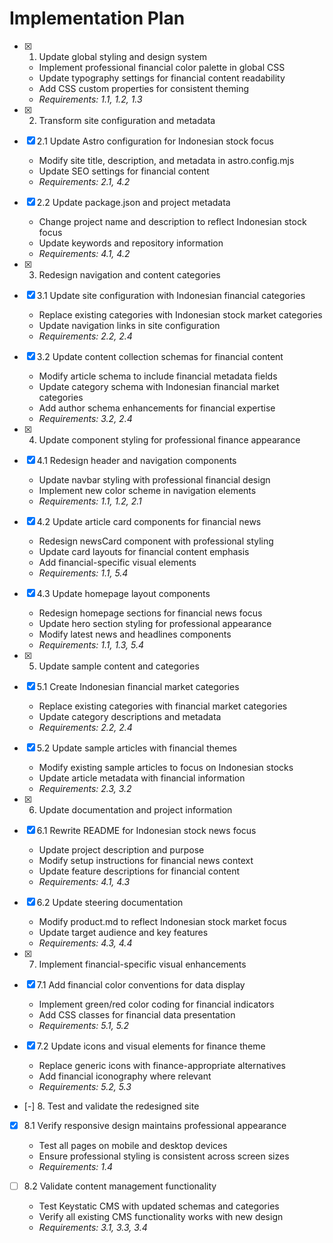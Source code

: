 # Implementation Plan

- [x] 1. Update global styling and design system
  - Implement professional financial color palette in global CSS
  - Update typography settings for financial content readability
  - Add CSS custom properties for consistent theming
  - _Requirements: 1.1, 1.2, 1.3_

- [x] 2. Transform site configuration and metadata
- [x] 2.1 Update Astro configuration for Indonesian stock focus
  - Modify site title, description, and metadata in astro.config.mjs
  - Update SEO settings for financial content
  - _Requirements: 2.1, 4.2_

- [x] 2.2 Update package.json and project metadata
  - Change project name and description to reflect Indonesian stock focus
  - Update keywords and repository information
  - _Requirements: 4.1, 4.2_

- [x] 3. Redesign navigation and content categories
- [x] 3.1 Update site configuration with Indonesian financial categories
  - Replace existing categories with Indonesian stock market categories
  - Update navigation links in site configuration
  - _Requirements: 2.2, 2.4_

- [x] 3.2 Update content collection schemas for financial content
  - Modify article schema to include financial metadata fields
  - Update category schema with Indonesian financial market categories
  - Add author schema enhancements for financial expertise
  - _Requirements: 3.2, 2.4_

- [x] 4. Update component styling for professional finance appearance
- [x] 4.1 Redesign header and navigation components
  - Update navbar styling with professional financial design
  - Implement new color scheme in navigation elements
  - _Requirements: 1.1, 1.2, 2.1_

- [x] 4.2 Update article card components for financial news
  - Redesign newsCard component with professional styling
  - Update card layouts for financial content emphasis
  - Add financial-specific visual elements
  - _Requirements: 1.1, 5.4_

- [x] 4.3 Update homepage layout components
  - Redesign homepage sections for financial news focus
  - Update hero section styling for professional appearance
  - Modify latest news and headlines components
  - _Requirements: 1.1, 1.3, 5.4_

- [x] 5. Update sample content and categories
- [x] 5.1 Create Indonesian financial market categories
  - Replace existing categories with financial market categories
  - Update category descriptions and metadata
  - _Requirements: 2.2, 2.4_

- [x] 5.2 Update sample articles with financial themes
  - Modify existing sample articles to focus on Indonesian stocks
  - Update article metadata with financial information
  - _Requirements: 2.3, 3.2_

- [x] 6. Update documentation and project information
- [x] 6.1 Rewrite README for Indonesian stock news focus
  - Update project description and purpose
  - Modify setup instructions for financial news context
  - Update feature descriptions for financial content
  - _Requirements: 4.1, 4.3_

- [x] 6.2 Update steering documentation
  - Modify product.md to reflect Indonesian stock market focus
  - Update target audience and key features
  - _Requirements: 4.3, 4.4_

- [x] 7. Implement financial-specific visual enhancements
- [x] 7.1 Add financial color conventions for data display
  - Implement green/red color coding for financial indicators
  - Add CSS classes for financial data presentation
  - _Requirements: 5.1, 5.2_

- [x] 7.2 Update icons and visual elements for finance theme
  - Replace generic icons with finance-appropriate alternatives
  - Add financial iconography where relevant
  - _Requirements: 5.2, 5.3_

- [-] 8. Test and validate the redesigned site
- [x] 8.1 Verify responsive design maintains professional appearance
  - Test all pages on mobile and desktop devices
  - Ensure professional styling is consistent across screen sizes
  - _Requirements: 1.4_

- [ ] 8.2 Validate content management functionality
  - Test Keystatic CMS with updated schemas and categories
  - Verify all existing CMS functionality works with new design
  - _Requirements: 3.1, 3.3, 3.4_